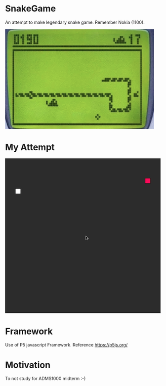 # SnakeGame

An attempt to make legendary snake game. Remember Nokia (1100).

![alt tag](https://github.com/vishal0027/SnakeGame/blob/master/img/Screen%20Shot%202018-03-06%20at%2010.19.42%20PM.png "nokia1100")
# My Attempt
![alt text](https://github.com/vishal0027/SnakeGame/blob/master/img/snakeTrial.gif "myAttempt")

# Framework

Use of P5 javascript Framework. 
Reference  https://p5js.org/
# Motivation

To not study for ADMS1000 midterm :-)
